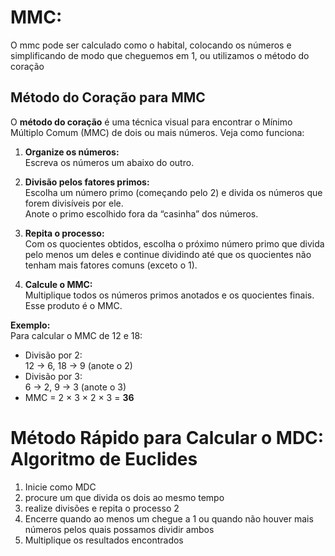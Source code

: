 # MMC:

O mmc pode ser calculado como o habital, colocando os números e simplificando de modo que cheguemos em 1, ou utilizamos o método do coração

## Método do Coração para MMC
O **método do coração** é uma técnica visual para encontrar o Mínimo Múltiplo Comum (MMC) de dois ou mais números. Veja como funciona:

1. **Organize os números:**  
   Escreva os números um abaixo do outro.

2. **Divisão pelos fatores primos:**  
   Escolha um número primo (começando pelo 2) e divida os números que forem divisíveis por ele.  
   Anote o primo escolhido fora da “casinha” dos números.

3. **Repita o processo:**  
   Com os quocientes obtidos, escolha o próximo número primo que divida pelo menos um deles e continue dividindo até que os quocientes não tenham mais fatores comuns (exceto o 1).

4. **Calcule o MMC:**  
   Multiplique todos os números primos anotados e os quocientes finais. Esse produto é o MMC.

**Exemplo:**  
Para calcular o MMC de 12 e 18:
- Divisão por 2:  
  12 → 6, 18 → 9 (anote o 2)
- Divisão por 3:  
  6 → 2, 9 → 3 (anote o 3)  
- MMC = 2 × 3 × 2 × 3 = **36**

# Método Rápido para Calcular o MDC: Algoritmo de Euclides

1) Inicie como MDC
2) procure um que divida os dois ao mesmo tempo
3) realize divisões e repita o processo 2
4) Encerre quando ao menos um chegue a 1 ou quando não houver mais números pelos quais possamos dividir ambos
5) Multiplique os resultados encontrados